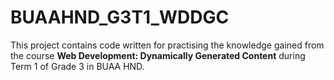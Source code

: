 # BUAAHND_G3T1_WDDGC

This project contains code written for practising the knowledge gained from the course **Web Development: Dynamically Generated Content** during Term 1 of Grade 3 in BUAA HND.